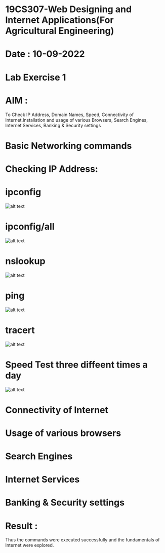 # 19CS307-Web Designing and Internet Applications(For Agricultural Engineering)
# Date : 10-09-2022
# Lab Exercise 1
# AIM :
To Check IP Address, Domain Names, Speed, Connectivity of Internet.Installation and usage of various Browsers, Search Engines, Internet Services, Banking & Security settings
# Basic Networking commands
# Checking IP Address:
# ipconfig
![alt text](https://github.com/Niranjana05-cloud/Experiment-1/blob/main/A.png)

# ipconfig/all
![alt text](https://github.com/Niranjana05-cloud/Experiment-1/blob/main/B.png)

# nslookup
![alt text](https://github.com/Niranjana05-cloud/Experiment-1/blob/main/C.png)


# ping
![alt text](https://github.com/Niranjana05-cloud/Experiment-1/blob/main/D.png)


# tracert
![alt text](https://github.com/Niranjana05-cloud/Experiment-1/blob/main/E.png)


# Speed Test three diffeent times a day
![alt text](https://github.com/Niranjana05-cloud/Experiment-1/blob/main/speed%20test%201.png)


# Connectivity of Internet


# Usage of various browsers


# Search Engines


# Internet Services


# Banking & Security settings


# Result :
Thus the commands were executed successfully and the fundamentals of Internet were explored.
